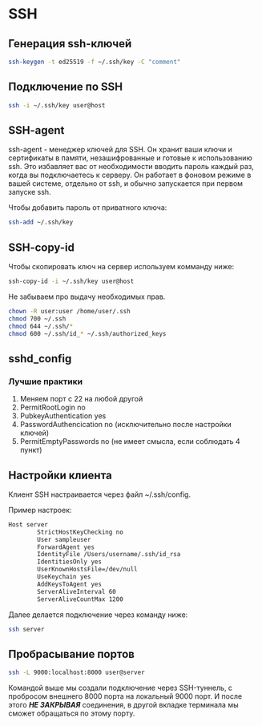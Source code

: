 # SSH

## Генерация ssh-ключей

```bash
ssh-keygen -t ed25519 -f ~/.ssh/key -C "comment"
```

## Подключение по SSH

```bash
ssh -i ~/.ssh/key user@host
```

## SSH-agent

ssh-agent - менеджер ключей для SSH. Он хранит ваши ключи и сертификаты в памяти, незашифрованные и готовые к использованию ssh. Это избавляет вас от необходимости вводить пароль каждый раз, когда вы подключаетесь к серверу. Он работает в фоновом режиме в вашей системе, отдельно от ssh, и обычно запускается при первом запуске ssh.

Чтобы добавить пароль от приватного ключа:

```bash
ssh-add ~/.ssh/key
```

## SSH-copy-id

Чтобы скопировать ключ на сервер используем комманду ниже:

```bash
ssh-copy-id -i ~/.ssh/key user@host
```

Не забываем про выдачу необходимых прав.

```bash
chown -R user:user /home/user/.ssh
chmod 700 ~/.ssh
chmod 644 ~/.ssh/*
chmod 600 ~/.ssh/id_* ~/.ssh/authorized_keys
```

## sshd_config

### Лучшие практики

1. Меняем порт с 22 на любой другой
2. PermitRootLogin no
3. PubkeyAuthentication yes
4. PasswordAuthencication no (исключительно после настройки ключей)
5. PermitEmptyPasswords no (не имеет смысла, если соблюдать 4 пункт)

## Настройки клиента

Клиент SSH настраивается через файл ~/.ssh/config.

Пример настроек:

```txt
Host server
        StrictHostKeyChecking no
        User sampleuser
        ForwardAgent yes
        IdentityFile /Users/username/.ssh/id_rsa
        IdentitiesOnly yes
        UserKnownHostsFile=/dev/null
        UseKeychain yes
        AddKeysToAgent yes
        ServerAliveInterval 60
        ServerAliveCountMax 1200
```

Далее делается подключение через команду ниже:

```bash
ssh server
```

## Пробрасывание портов

```bash
ssh -L 9000:localhost:8000 user@server
```

Командой выше мы создали подключение через SSH-туннель, с пробросом внешнего 8000 порта на локальный 9000 порт. И после этого ***НЕ ЗАКРЫВАЯ*** соединения, в другой вкладке терминала мы сможет обращаться по этому порту. 